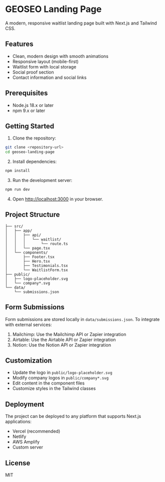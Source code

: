 # GEOSEO Landing Page

A modern, responsive waitlist landing page built with Next.js and Tailwind CSS.

## Features

- Clean, modern design with smooth animations
- Responsive layout (mobile-first)
- Waitlist form with local storage
- Social proof section
- Contact information and social links

## Prerequisites

- Node.js 18.x or later
- npm 9.x or later

## Getting Started

1. Clone the repository:
```bash
git clone <repository-url>
cd geoseo-landing-page
```

2. Install dependencies:
```bash
npm install
```

3. Run the development server:
```bash
npm run dev
```

4. Open [http://localhost:3000](http://localhost:3000) in your browser.

## Project Structure

```
├── src/
│   ├── app/
│   │   ├── api/
│   │   │   └── waitlist/
│   │   │       └── route.ts
│   │   └── page.tsx
│   └── components/
│       ├── Footer.tsx
│       ├── Hero.tsx
│       ├── Testimonials.tsx
│       └── WaitlistForm.tsx
├── public/
│   ├── logo-placeholder.svg
│   └── company*.svg
└── data/
    └── submissions.json
```

## Form Submissions

Form submissions are stored locally in `data/submissions.json`. To integrate with external services:

1. Mailchimp: Use the Mailchimp API or Zapier integration
2. Airtable: Use the Airtable API or Zapier integration
3. Notion: Use the Notion API or Zapier integration

## Customization

- Update the logo in `public/logo-placeholder.svg`
- Modify company logos in `public/company*.svg`
- Edit content in the component files
- Customize styles in the Tailwind classes

## Deployment

The project can be deployed to any platform that supports Next.js applications:

- Vercel (recommended)
- Netlify
- AWS Amplify
- Custom server

## License

MIT 